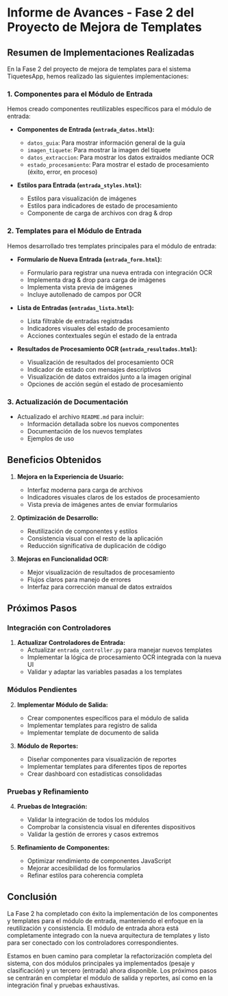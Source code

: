 # Informe de Avances - Fase 2 del Proyecto de Mejora de Templates

## Resumen de Implementaciones Realizadas

En la Fase 2 del proyecto de mejora de templates para el sistema TiquetesApp, hemos realizado las siguientes implementaciones:

### 1. Componentes para el Módulo de Entrada

Hemos creado componentes reutilizables específicos para el módulo de entrada:

- **Componentes de Entrada (`entrada_datos.html`):**
  - `datos_guia`: Para mostrar información general de la guía
  - `imagen_tiquete`: Para mostrar la imagen del tiquete
  - `datos_extraccion`: Para mostrar los datos extraídos mediante OCR
  - `estado_procesamiento`: Para mostrar el estado de procesamiento (éxito, error, en proceso)

- **Estilos para Entrada (`entrada_styles.html`):**
  - Estilos para visualización de imágenes
  - Estilos para indicadores de estado de procesamiento
  - Componente de carga de archivos con drag & drop

### 2. Templates para el Módulo de Entrada

Hemos desarrollado tres templates principales para el módulo de entrada:

- **Formulario de Nueva Entrada (`entrada_form.html`):**
  - Formulario para registrar una nueva entrada con integración OCR
  - Implementa drag & drop para carga de imágenes
  - Implementa vista previa de imágenes
  - Incluye autollenado de campos por OCR

- **Lista de Entradas (`entradas_lista.html`):**
  - Lista filtrable de entradas registradas
  - Indicadores visuales del estado de procesamiento
  - Acciones contextuales según el estado de la entrada

- **Resultados de Procesamiento OCR (`entrada_resultados.html`):**
  - Visualización de resultados del procesamiento OCR
  - Indicador de estado con mensajes descriptivos
  - Visualización de datos extraídos junto a la imagen original
  - Opciones de acción según el estado de procesamiento

### 3. Actualización de Documentación

- Actualizado el archivo `README.md` para incluir:
  - Información detallada sobre los nuevos componentes
  - Documentación de los nuevos templates
  - Ejemplos de uso

## Beneficios Obtenidos

1. **Mejora en la Experiencia de Usuario:**
   - Interfaz moderna para carga de archivos
   - Indicadores visuales claros de los estados de procesamiento
   - Vista previa de imágenes antes de enviar formularios

2. **Optimización de Desarrollo:**
   - Reutilización de componentes y estilos
   - Consistencia visual con el resto de la aplicación
   - Reducción significativa de duplicación de código

3. **Mejoras en Funcionalidad OCR:**
   - Mejor visualización de resultados de procesamiento
   - Flujos claros para manejo de errores
   - Interfaz para corrección manual de datos extraídos

## Próximos Pasos

### Integración con Controladores

1. **Actualizar Controladores de Entrada:**
   - Actualizar `entrada_controller.py` para manejar nuevos templates
   - Implementar la lógica de procesamiento OCR integrada con la nueva UI
   - Validar y adaptar las variables pasadas a los templates

### Módulos Pendientes

2. **Implementar Módulo de Salida:**
   - Crear componentes específicos para el módulo de salida
   - Implementar templates para registro de salida
   - Implementar template de documento de salida

3. **Módulo de Reportes:**
   - Diseñar componentes para visualización de reportes
   - Implementar templates para diferentes tipos de reportes
   - Crear dashboard con estadísticas consolidadas

### Pruebas y Refinamiento

4. **Pruebas de Integración:**
   - Validar la integración de todos los módulos
   - Comprobar la consistencia visual en diferentes dispositivos
   - Validar la gestión de errores y casos extremos

5. **Refinamiento de Componentes:**
   - Optimizar rendimiento de componentes JavaScript
   - Mejorar accesibilidad de los formularios
   - Refinar estilos para coherencia completa

## Conclusión

La Fase 2 ha completado con éxito la implementación de los componentes y templates para el módulo de entrada, manteniendo el enfoque en la reutilización y consistencia. El módulo de entrada ahora está completamente integrado con la nueva arquitectura de templates y listo para ser conectado con los controladores correspondientes.

Estamos en buen camino para completar la refactorización completa del sistema, con dos módulos principales ya implementados (pesaje y clasificación) y un tercero (entrada) ahora disponible. Los próximos pasos se centrarán en completar el módulo de salida y reportes, así como en la integración final y pruebas exhaustivas. 